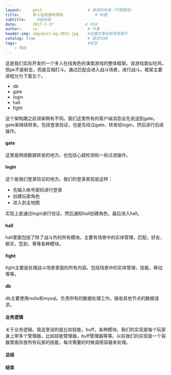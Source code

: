 ```yaml
---
layout:     post                    # 使用的布局（不需要改）
title:      多人在线游戏项目              # 标题 
subtitle:     #副标题
date:       2017-7-17              # 时间
author:     co                      # 作者
header-img: img/post-bg-2015.jpg    #这篇文章标题背景图片
catalog: true                       # 是否归档
tags:                               #标签
    - 项目
---
```


这是我们实际开发的一个多人在线角色扮演类游戏的整体框架。该游戏类似吃鸡，但pk不是射击，而是互相打斗。通过匹配会进入战斗场景，进行战斗。框架主要进程分为下面五个。
- db
- gate
- login
- hall
- fight

这个架构跟之前讲架稍有不同。我们这里所有的客户端消息会先发送到gate，gate来继续转发。包括登录验证，也是先经过gate，转发给login，然后进行后续操作。

#### gate
这里是网络数据转发的地方。也包括心跳检测和一些过滤操作。
#### login
这个是我们登录验证的地方。我们的登录表现是这样：
- 先输入帐号密码进行登录
- 创建玩家角色
- 进入到主地图

实现上是通过login进行验证，然后通知hall创建角色，最后进入hall。
#### hall
hall里面包括了除了战斗外的所有模块。主要有场景中的实体管理，匹配，好友，聊天，签到，等等各种模块。
#### fight
fight主要是处理战斗场景里面的所有内容。包括场景中的实体管理，技能，移动等等。
#### db
db主要使用redis和mysql。负责所有的数据处理工作。接收其他节点的数据请求。
#### 业务逻辑
关于业务逻辑。我这里说的是比如技能，buff，各种模块。我们的实现是每个玩家身上带多个管理器，比如技能管理器，buff管理器等等。以前我们的实现是一个容器里面存放所有玩家的技能，每次需要的时候调用容器来处理。
#### 总结 

#### 结束
